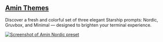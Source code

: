 ## [Amin Themes](./amin-themes.md)

Discover a fresh and colorful set of three elegant Starship prompts: Nordic, Gruvbox, and Minimal — designed to brighten your terminal experience.

[![Screenshot of Amin Nordic preset](./amin/screenshots/nordic.png "Click to view Amin Starship Themes")](./amin-themes.md)

